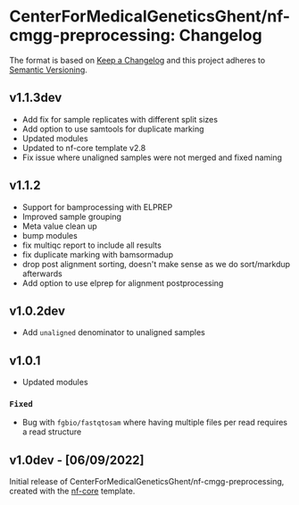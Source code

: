 # CenterForMedicalGeneticsGhent/nf-cmgg-preprocessing: Changelog

The format is based on [Keep a Changelog](https://keepachangelog.com/en/1.0.0/)
and this project adheres to [Semantic Versioning](https://semver.org/spec/v2.0.0.html).

## v1.1.3dev

- Add fix for sample replicates with different split sizes
- Add option to use samtools for duplicate marking
- Updated modules
- Updated to nf-core template v2.8
- Fix issue where unaligned samples were not merged and fixed naming

## v1.1.2

- Support for bamprocessing with ELPREP
- Improved sample grouping
- Meta value clean up
- bump modules
- fix multiqc report to include all results
- fix duplicate marking with bamsormadup
- drop post alignment sorting, doesn't make sense as we do sort/markdup afterwards
- Add option to use elprep for alignment postprocessing

## v1.0.2dev

- Add `unaligned` denominator to unaligned samples

## v1.0.1

- Updated modules

### `Fixed`

- Bug with `fgbio/fastqtosam` where having multiple files per read requires a read structure

## v1.0dev - [06/09/2022]

Initial release of CenterForMedicalGeneticsGhent/nf-cmgg-preprocessing, created with the [nf-core](https://nf-co.re/) template.
